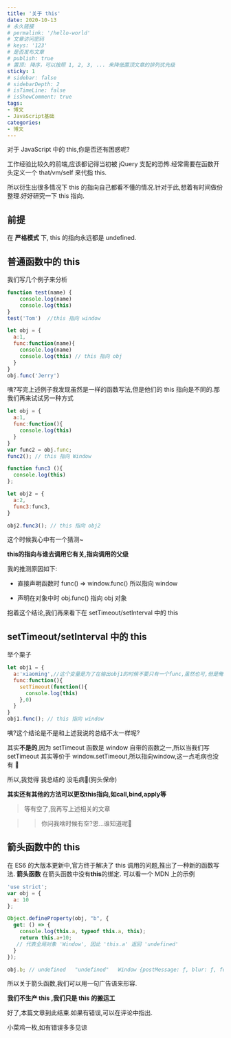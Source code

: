 ```yaml
---
title: '关于 this'
date: 2020-10-13
# 永久链接
# permalink: '/hello-world'
# 文章访问密码
# keys: '123'
# 是否发布文章
# publish: true
# 置顶: 降序，可以按照 1, 2, 3, ... 来降低置顶文章的排列优先级
sticky: 1
# sidebar: false
# sidebarDepth: 2
# isTimeLine: false
# isShowComment: true
tags:
- 博文
- JavaScript基础
categories:
- 博文
---
```


对于 JavaScript 中的 this,你是否还有困惑呢?

<!-- more -->

工作经验比较久的前端,应该都记得当初被 jQuery 支配的恐怖.经常需要在函数开头定义一个 that/vm/self 来代指 this.

所以衍生出很多情况下 this 的指向自己都看不懂的情况.针对于此,想着有时间做份整理.好好研究一下 this 指向.

## 前提

在 **严格模式** 下, this 的指向永远都是 undefined.

## 普通函数中的 this

我们写几个例子来分析

```js
function test(name) {
    console.log(name)
    console.log(this)
}
test('Tom')  //this 指向 window

let obj = {
  a:1,
  func:function(name){
    console.log(name)
    console.log(this) // this 指向 obj
  }
}
obj.func('Jerry')
```

咦?写完上述例子我发现虽然是一样的函数写法,但是他们的 this 指向是不同的.那我们再来试试另一种方式

```js
let obj = {
  a:1,
  func:function(){
    console.log(this) 
  }
}
var func2 = obj.func;
func2(); // this 指向 Window

function func3 (){
  console.log(this)
};

let obj2 = {
  a:2,
  func3:func3,
}

obj2.func3(); // this 指向 obj2

```

这个时候我心中有一个猜测~

**this的指向与谁去调用它有关,指向调用的父级**

我的推测原因如下:

- 直接声明函数时 func() => window.func() 所以指向 window

- 声明在对象中时 obj.func() 指向 obj 对象

抱着这个结论,我们再来看下在 setTimeout/setInterval 中的 this

## setTimeout/setInterval 中的 this

举个栗子

```js
let obj1 = {
  a:'xiaoming',//这个变量是为了在输出obj1的时候不要只有一个func,虽然也可,但是俺们觉得没啥辨识度
  func:function(){
    setTimeout(function(){
      console.log(this)
    },0)
  }
}
obj1.func(); // this 指向 window
```

咦?这个结论是不是和上述我说的总结不太一样呢?

其实**不是的**,因为 setTimeout 函数是 window 自带的函数之一,所以当我们写 setTimeout 其实等价于 window.setTimeout,所以指向window,这一点毛病也没有 🐶

所以,我觉得 我总结的 没毛病🐶(狗头保命)

**其实还有其他的方法可以更改this指向,如call,bind,apply等**

>等有空了,我再写上述相关的文章

>> 你问我啥时候有空?恩...谁知道呢🐶
## 箭头函数中的 this

在 ES6 的大版本更新中,官方终于解决了 this 调用的问题,推出了一种新的函数写法. **箭头函数**
在箭头函数中没有**this**的绑定. 可以看一个 MDN 上的示例

``` js
'use strict';
var obj = {
  a: 10
};

Object.defineProperty(obj, "b", {
  get: () => {
    console.log(this.a, typeof this.a, this);
    return this.a+10; 
   // 代表全局对象 'Window', 因此 'this.a' 返回 'undefined'
  }
});

obj.b; // undefined   "undefined"   Window {postMessage: ƒ, blur: ƒ, focus: ƒ, close: ƒ, frames: Window, …}

```

所以关于箭头函数,我们可以用一句广告语来形容.

**我们不生产 this ,我们只是 this 的搬运工**

好了,本篇文章到此结束.如果有错误,可以在评论中指出.

小菜鸡一枚,如有错误多多见谅